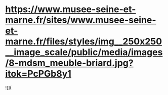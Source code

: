 # https://www.musee-seine-et-marne.fr/sites/www.musee-seine-et-marne.fr/files/styles/img__250x250__image_scale/public/media/images/8-mdsm_meuble-briard.jpg?itok=PcPGb8y1

![](
